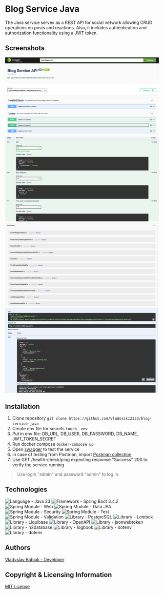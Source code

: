 # Blog Service Java

The Java service serves as a REST API for social network allowing CRUD operations
on posts and reactions. Also, it includes authentication and authorization functionality
using a JWT token.

## Screenshots

![Image 1](images/img.png)
![Image 2](images/img_1.png)
![Image 3](images/img_2.png)
![Image 4](images/img_3.png)

## Installation

1. Clone repository `git clone https://github.com/Vladosik12333/blog-service-java`
2. Create env file for secrets `touch .env`
3. Put in env file: DB_URL, DB_USER, DB_PASSWORD, DB_NAME, JWT_TOKEN_SECRET
4. Run docker compose `docker-compose up`
5. Open [swagger](http://localhost:8080/api/swagger-ui/index.html) to test the service
6. In case of testing from Postman,
   import [Postman collection](blog-service-java.postman_collection.json)
7. Use GET /health-check/ping expecting response "Success" 200 to verify the service running

> Use login "admin" and password "admin" to log in.

## Technologies

<p align="left">
<img src="https://img.shields.io/badge/Language-Java 23-orange.svg" alt="Language - Java 23">
<img src="https://img.shields.io/badge/Framework-Spring Boot 3.4.2-green.svg" alt="Framework - 
Spring Boot 3.4.2">
<img src="https://img.shields.io/badge/Spring Module-Web-green.svg" alt="Spring Module - Web">
<img src="https://img.shields.io/badge/Spring Module-Data JPA-green.svg" alt="Spring Module - 
Data JPA">
<img src="https://img.shields.io/badge/Spring Module-Security-green.svg" alt="Spring Module - 
Security">
<img src="https://img.shields.io/badge/Spring Module-Test-green.svg" alt="Spring Module - Test">
<img src="https://img.shields.io/badge/Spring Module-Validation-green.svg" alt="Spring Module 
- Validation">
<img src="https://img.shields.io/badge/Library-PostgreSQL-red.svg" alt="Library - PostgreSQL">
<img src="https://img.shields.io/badge/Library-Lombok-red.svg" alt="Library - Lombok">
<img src="https://img.shields.io/badge/Library-Liquibase-red.svg" alt="Library - Liquibase">
<img src="https://img.shields.io/badge/Library-OpenAPI-red.svg" alt="Library - OpenAPI">
<img src="https://img.shields.io/badge/Library-jsonwebtoken-red.svg" alt="Library - jsonwebtoken">
<img src="https://img.shields.io/badge/Library-h2database-red.svg" alt="Library - h2database">
<img src="https://img.shields.io/badge/Library-logbook-red.svg" alt="Library - logbook">
<img src="https://img.shields.io/badge/Library-dotenv-red.svg" alt="Library - dotenv">
<img src="https://img.shields.io/badge/Technology-Docker-blue.svg" alt="Library - dotenv">
</p>

## Authors

[Vladyslav Babiak - Developer](https://github.com/Vladosik12333)

## Copyright & Licensing Information

[MIT License](LICENSE)
